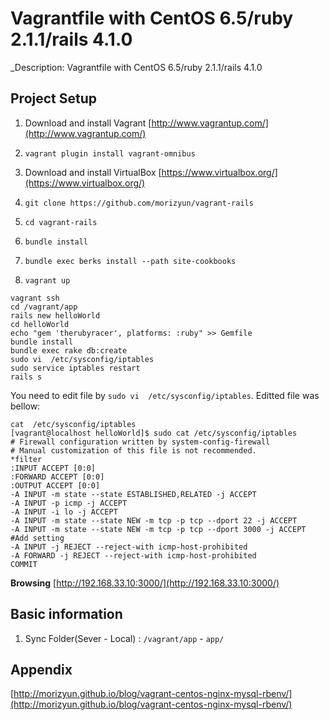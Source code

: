 # Vagrantfile with CentOS 6.5/ruby 2.1.1/rails 4.1.0

_Description: Vagrantfile with CentOS 6.5/ruby 2.1.1/rails 4.1.0

## Project Setup

1. Download and install Vagrant [http://www.vagrantup.com/](http://www.vagrantup.com/)

2. `vagrant plugin install vagrant-omnibus`

3. Download and install VirtualBox [https://www.virtualbox.org/](https://www.virtualbox.org/)

4. `git clone https://github.com/morizyun/vagrant-rails`

5. `cd vagrant-rails`

6. `bundle install`

7. `bundle exec berks install --path site-cookbooks`

8. `vagrant up`



```
vagrant ssh
cd /vagrant/app
rails new helloWorld
cd helloWorld
echo "gem 'therubyracer', platforms: :ruby" >> Gemfile
bundle install
bundle exec rake db:create
sudo vi  /etc/sysconfig/iptables
sudo service iptables restart
rails s
```

You need to edit file by `sudo vi  /etc/sysconfig/iptables`.
Editted file was bellow:

```
cat  /etc/sysconfig/iptables
[vagrant@localhost helloWorld]$ sudo cat /etc/sysconfig/iptables
# Firewall configuration written by system-config-firewall
# Manual customization of this file is not recommended.
*filter
:INPUT ACCEPT [0:0]
:FORWARD ACCEPT [0:0]
:OUTPUT ACCEPT [0:0]
-A INPUT -m state --state ESTABLISHED,RELATED -j ACCEPT
-A INPUT -p icmp -j ACCEPT
-A INPUT -i lo -j ACCEPT
-A INPUT -m state --state NEW -m tcp -p tcp --dport 22 -j ACCEPT
-A INPUT -m state --state NEW -m tcp -p tcp --dport 3000 -j ACCEPT #Add setting
-A INPUT -j REJECT --reject-with icmp-host-prohibited
-A FORWARD -j REJECT --reject-with icmp-host-prohibited
COMMIT
```

**Browsing** [http://192.168.33.10:3000/](http://192.168.33.10:3000/)

## Basic information

1. Sync Folder(Sever - Local) : `/vagrant/app` - `app/`


## Appendix
[http://morizyun.github.io/blog/vagrant-centos-nginx-mysql-rbenv/](http://morizyun.github.io/blog/vagrant-centos-nginx-mysql-rbenv/)
